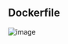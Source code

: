 Dockerfile
--
![image](https://github.com/pavankumar0077/Devops-tools/assets/40380941/bf85b7d1-a2c0-49b6-9b28-c422cb61ad4d)

